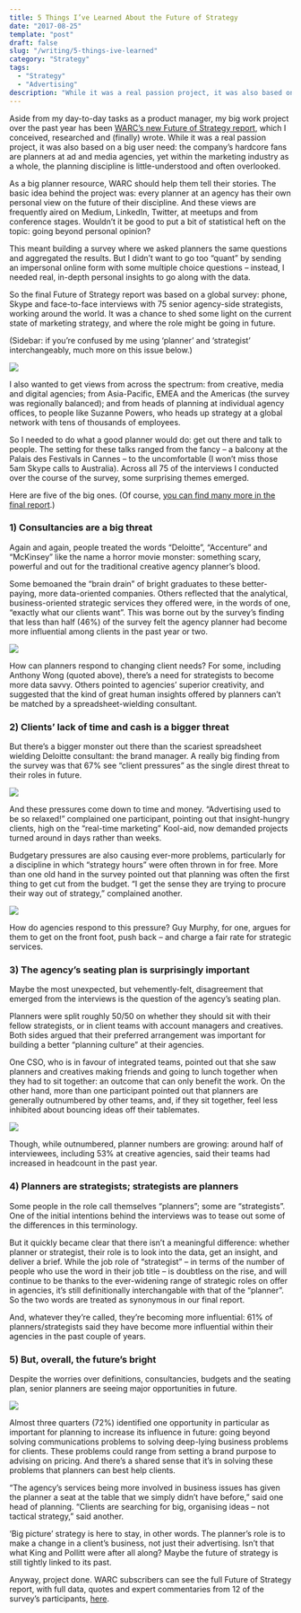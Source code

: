 ```yaml
---
title: 5 Things I’ve Learned About the Future of Strategy
date: "2017-08-25"
template: "post"
draft: false
slug: "/writing/5-things-ive-learned"
category: "Strategy"
tags:
  - "Strategy"
  - "Advertising"
description: "While it was a real passion project, it was also based on a big user need: the company’s hardcore fans are planners at ad and media agencies, yet within the marketing industry as a whole, the planning discipline is little-understood and often overlooked."
---
```


Aside from my day-to-day tasks as a product manager, my big work project over the past year has been [WARC’s new Future of Strategy report](http://content.warc.com/read-the-warc-future-of-strategy-2017-report), which I conceived, researched and (finally) wrote. While it was a real passion project, it was also based on a big user need: the company’s hardcore fans are planners at ad and media agencies, yet within the marketing industry as a whole, the planning discipline is little-understood and often overlooked.

As a big planner resource, WARC should help them tell their stories. The basic idea behind the project was: every planner at an agency has their own personal view on the future of their discipline. And these views are frequently aired on Medium, LinkedIn, Twitter, at meetups and from conference stages. Wouldn’t it be good to put a bit of statistical heft on the topic: going beyond personal opinion?

This meant building a survey where we asked planners the same questions and aggregated the results. But I didn’t want to go too “quant” by sending an impersonal online form with some multiple choice questions – instead, I needed real, in-depth personal insights to go along with the data.

So the final Future of Strategy report was based on a global survey: phone, Skype and face-to-face interviews with 75 senior agency-side strategists, working around the world. It was a chance to shed some light on the current state of marketing strategy, and where the role might be going in future.

(Sidebar: if you’re confused by me using ‘planner’ and ‘strategist’ interchangeably, much more on this issue below.)

![](/media/5-things-ive-learned-1.png)

I also wanted to get views from across the spectrum: from creative, media and digital agencies; from Asia-Pacific, EMEA and the Americas (the survey was regionally balanced); and from heads of planning at individual agency offices, to people like Suzanne Powers, who heads up strategy at a global network with tens of thousands of employees.

So I needed to do what a good planner would do: get out there and talk to people. The setting for these talks ranged from the fancy – a balcony at the Palais des Festivals in Cannes – to the uncomfortable (I won’t miss those 5am Skype calls to Australia). Across all 75 of the interviews I conducted over the course of the survey, some surprising themes emerged.

Here are five of the big ones. (Of course, [you can find many more in the final report](http://content.warc.com/read-the-warc-future-of-strategy-2017-report).)

### **1) Consultancies are a big threat**
Again and again, people treated the words “Deloitte”, “Accenture” and “McKinsey” like the name a horror movie monster: something scary, powerful and out for the traditional creative agency planner’s blood.

Some bemoaned the “brain drain” of bright graduates to these better-paying, more data-oriented companies. Others reflected that the analytical, business-oriented strategic services they offered were, in the words of one, “exactly what our clients want”. This was borne out by the survey’s finding that less than half (46%) of the survey felt the agency planner had become more influential among clients in the past year or two.

![](/media/5-things-ive-learned-2.png)

How can planners respond to changing client needs? For some, including Anthony Wong (quoted above), there’s a need for strategists to become more data savvy. Others pointed to agencies’ superior creativity, and suggested that the kind of great human insights offered by planners can’t be matched by a spreadsheet-wielding consultant.

### **2) Clients’ lack of time and cash is a bigger threat**
But there’s a bigger monster out there than the scariest spreadsheet wielding Deloitte consultant: the brand manager. A really big finding from the survey was that 67% see “client pressures” as the single direst threat to their roles in future.

![](/media/5-things-ive-learned-3.png)

And these pressures come down to time and money. “Advertising used to be so relaxed!” complained one participant, pointing out that insight-hungry clients, high on the “real-time marketing” Kool-aid, now demanded projects turned around in days rather than weeks.

Budgetary pressures are also causing ever-more problems, particularly for a discipline in which “strategy hours” were often thrown in for free. More than one old hand in the survey pointed out that planning was often the first thing to get cut from the budget. “I get the sense they are trying to procure their way out of strategy,” complained another.

![](/media/5-things-ive-learned-4.png)

How do agencies respond to this pressure? Guy Murphy, for one, argues for them to get on the front foot, push back – and charge a fair rate for strategic services.

### **3) The agency’s seating plan is surprisingly important**
Maybe the most unexpected, but vehemently-felt, disagreement that emerged from the interviews is the question of the agency’s seating plan.

Planners were split roughly 50/50 on whether they should sit with their fellow strategists, or in client teams with account managers and creatives. Both sides argued that their preferred arrangement was important for building a better “planning culture” at their agencies.

One CSO, who is in favour of integrated teams, pointed out that she saw planners and creatives making friends and going to lunch together when they had to sit together: an outcome that can only benefit the work. On the other hand, more than one participant pointed out that planners are generally outnumbered by other teams, and, if they sit together, feel less inhibited about bouncing ideas off their tablemates.

![](/media/5-things-ive-learned-5.png)

Though, while outnumbered, planner numbers are growing: around half of interviewees, including 53% at creative agencies, said their teams had increased in headcount in the past year.

### **4) Planners are strategists; strategists are planners**
Some people in the role call themselves “planners”; some are “strategists”. One of the initial intentions behind the interviews was to tease out some of the differences in this terminology.

But it quickly became clear that there isn’t a meaningful difference: whether planner or strategist, their role is to look into the data, get an insight, and deliver a brief. While the job role of “strategist” – in terms of the number of people who use the word in their job title – is doubtless on the rise, and will continue to be thanks to the ever-widening range of strategic roles on offer in agencies, it’s still definitionally interchangable with that of the “planner”. So the two words are treated as synonymous in our final report.

And, whatever they’re called, they’re becoming more influential: 61% of planners/strategists said they have become more influential within their agencies in the past couple of years.

### **5) But, overall, the future’s bright**
Despite the worries over definitions, consultancies, budgets and the seating plan, senior planners are seeing major opportunities in future.

![](/media/5-things-ive-learned-6.png)

Almost three quarters (72%) identified one opportunity in particular as important for planning to increase its influence in future: going beyond solving communications problems to solving deep-lying business problems for clients. These problems could range from setting a brand purpose to advising on pricing. And there’s a shared sense that it’s in solving these problems that planners can best help clients.

“The agency’s services being more involved in business issues has given the planner a seat at the table that we simply didn’t have before,” said one head of planning. “Clients are searching for big, organising ideas – not tactical strategy,” said another.

‘Big picture’ strategy is here to stay, in other words. The planner’s role is to make a change in a client’s business, not just their advertising. Isn’t that what King and Pollitt were after all along? Maybe the future of strategy is still tightly linked to its past.

Anyway, project done. WARC subscribers can see the full Future of Strategy report, with full data, quotes and expert commentaries from 12 of the survey’s participants, [here](https://www.warc.com/NewsAndOpinion/News/What_is_the_Future_of_Strategy/38932).
